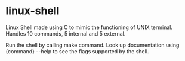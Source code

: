 # linux-shell
Linux Shell made using C to mimic the functioning of UNIX terminal. Handles 10 commands, 5 internal and 5 external.

Run the shell by calling make command. Look up documentation using {command} --help to see the flags supported by the shell.
